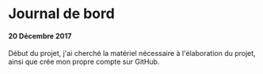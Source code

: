 # Journal de bord
#### 20 Décembre 2017
Début du projet, j'ai cherché la matériel nécessaire à l'élaboration du projet, ainsi que crée mon propre compte sur GitHub.
